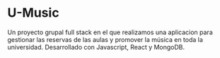 # U-Music
Un proyecto grupal full stack en el que realizamos una aplicacion para gestionar las reservas de las aulas y promover la música en toda la universidad.
Desarrollado con Javascript, React y MongoDB.
